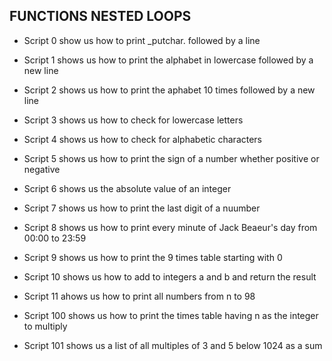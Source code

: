 ## FUNCTIONS NESTED LOOPS

* Script 0 show us how to print _putchar. followed by a line

* Script 1 shows us how to print the alphabet in lowercase followed by a new line 

* Script 2 shows us how to print the aphabet 10 times followed by a new line

* Script 3 shows us how to check for lowercase letters

* Script 4 shows us how to check for alphabetic characters

* Script 5 shows us how to print the sign of a number whether positive or negative

* Script 6 shows us the absolute value of an integer

* Script 7 shows us how to print the last digit of a nuumber

* Script 8 shows us how to print every minute of Jack Beaeur's day from 00:00 to 23:59

* Script 9 shows us how to print the 9 times table starting with 0

* Script 10 shows us how to add to integers a and b and return the result

* Script 11 ahows us how to print all numbers from n to 98

* Script 100 shows us how to print the times table having n as the integer to multiply

* Script 101 shows us a list of all multiples of 3 and 5 below 1024 as a sum    
